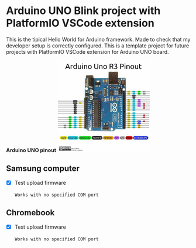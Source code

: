 # Arduino UNO Blink project with PlatformIO VSCode extension

This is the tipical Hello World for Arduino framework.
Made to check that my developer setup is correctly configured.
This is a template project for future projects with PlatformIO VSCode extension for Arduino UNO board.

**Arduino UNO pinout**
<img src="./images/ArduinoUNOpinout.jpg" width="50%"/>

## Samsung computer

- [x] Test upload firmware

  `Works with no specified COM port`

## Chromebook

- [x] Test upload firmware

  `Works with no specified COM port`
  